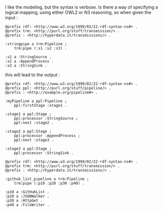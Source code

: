 I like the modeling, but the syntax is verbose. Is there a way of specifying a logical mapping, using either OWL2 or N3 reasoning, so when given the input :

```turtle
@prefix rdf: <http://www.w3.org/1999/02/22-rdf-syntax-ns#> .
@prefix trm: <http://purl.org/stuff/transmission/> .
@prefix : <http://hyperdata.it/transmissions/> .

:stringpipe a trm:Pipeline ;
    trm:pipe (:s1 :s2 :s3) .

:s1 a :StringSource .
:s2 a :AppendProcess .
:s3 a :StringSink .
```

this will lead to the output :

```turtle
@prefix rdf: <http://www.w3.org/1999/02/22-rdf-syntax-ns#> .
@prefix ppl: <http://purl.org/stuff/pipeline/> .
@prefix : <http://example.org/pipeline#> .

:myPipeline a ppl:Pipeline ;
    ppl:firstStage :stage1 .

:stage1 a ppl:Stage ;
    ppl:processor :StringSource ;
    ppl:next :stage2 .

:stage2 a ppl:Stage ;
    ppl:processor :AppendProcess ;
    ppl:next :stage3 .

:stage3 a ppl:Stage ;
    ppl:processor :StringSink .
```


    @prefix rdf: <http://www.w3.org/1999/02/22-rdf-syntax-ns#> .
    @prefix trm: <http://purl.org/stuff/transmission/> .
    @prefix : <http://hyperdata.it/transmissions/> .

    :github_list_pipeline a trm:Pipeline ;
        trm:pipe (:p10 :p20 :p30 :p40) .

    :p10 a :GitHubList .
    :p20 a :JSONWalker .
    :p30 a :HttpGet .
    :p40 a :FileWriter .
